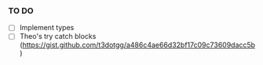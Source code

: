 ### TO DO

- [ ] Implement types
- [ ] Theo's try catch blocks (https://gist.github.com/t3dotgg/a486c4ae66d32bf17c09c73609dacc5b)
